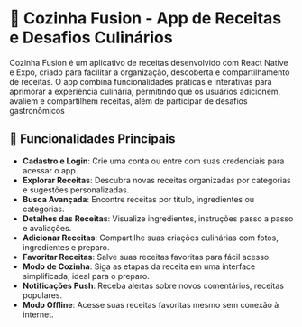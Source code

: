 # 🍴 Cozinha Fusion - App de Receitas e Desafios Culinários
Cozinha Fusion é um aplicativo de receitas desenvolvido com React Native e Expo, criado para facilitar a organização, descoberta e compartilhamento de receitas. O app combina funcionalidades práticas e interativas para aprimorar a experiência culinária, permitindo que os usuários adicionem, avaliem e compartilhem receitas, além de participar de desafios gastronômicos

## 🚀 Funcionalidades Principais

- **Cadastro e Login**: Crie uma conta ou entre com suas credenciais para acessar o app.
- **Explorar Receitas**: Descubra novas receitas organizadas por categorias e sugestões personalizadas.
- **Busca Avançada**: Encontre receitas por título, ingredientes ou categorias.
- **Detalhes das Receitas**: Visualize ingredientes, instruções passo a passo e avaliações.
- **Adicionar Receitas**: Compartilhe suas criações culinárias com fotos, ingredientes e preparo.
- **Favoritar Receitas**: Salve suas receitas favoritas para fácil acesso.
- **Modo de Cozinha**: Siga as etapas da receita em uma interface simplificada, ideal para o preparo.
- **Notificações Push**: Receba alertas sobre novos comentários, receitas populares.
- **Modo Offline**: Acesse suas receitas favoritas mesmo sem conexão à internet.

  

